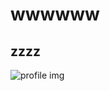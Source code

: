# wwwwww
## zzzz
![profile img](https://github.com/user-attachments/assets/c57b570b-4b45-4156-913d-eb02eb239718)
